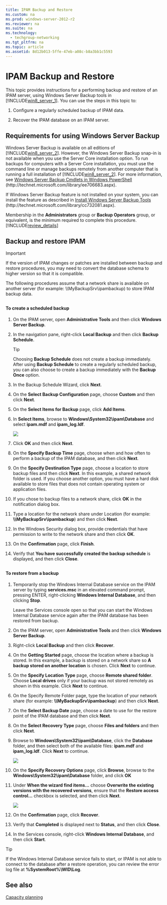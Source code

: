 ```yaml
---
title: IPAM Backup and Restore
ms.custom: na
ms.prod: windows-server-2012-r2
ms.reviewer: na
ms.suite: na
ms.technology: 
  - techgroup-networking
ms.tgt_pltfrm: na
ms.topic: article
ms.assetid: 8d12b013-5ffe-47eb-a08c-b8a3bb1c5593
---
```

# IPAM Backup and Restore
This topic provides instructions for a performing backup and restore of an IPAM server, using Windows Server Backup tools in [!INCLUDE[win8_server_1](../Token/win8_server_1_md.md)]. You can use the steps in this topic to:  
  
1.  Configure a regularly scheduled backup of IPAM data.  
  
2.  Recover the IPAM database on an IPAM server.  
  
## Requirements for using Windows Server Backup  
Windows Server Backup is available on all editions of [!INCLUDE[win8_server_2](../Token/win8_server_2_md.md)]. However, the Windows Server Backup snap\-in is not available when you use the Server Core installation option. To run backups for computers with a Server Core installation, you must use the command line or manage backups remotely from another computer that is running a full installation of [!INCLUDE[win8_server_2](../Token/win8_server_2_md.md)]. For more information, see [Windows Server Backup Cmdlets in Windows PowerShell](http://technet.microsoft.com/library/ee706683.aspx) \(http:\/\/technet.microsoft.com\/library\/ee706683.aspx\).  
  
If Windows Server Backup feature is not installed on your system, you can install the feature as described in [Install Windows Server Backup Tools](http://technet.microsoft.com/library/cc732081.aspx) \(http:\/\/technet.microsoft.com\/library\/cc732081.aspx\).  
  
Membership in the **Administrators** group or **Backup Operators** group, or equivalent, is the minimum required to complete this procedure. [!INCLUDE[review_details](../Token/review_details_md.md)]  
  
## <a name="backup_and_restore"></a>Backup and restore IPAM  
  
> [!IMPORTANT]  
> If the version of IPAM changes or patches are installed between backup and restore procedures, you may need to convert the database schema to higher version so that it is compatible.  
  
The following procedures assume that a network share is available on another server \(for example: \\\\MyBackupSrv\\ipambackup\) to store IPAM backup data.  
  
## <a name="backup"></a>  
#### To create a scheduled backup  
  
1.  On the IPAM server, open **Administrative Tools** and then click **Windows Server Backup**.  
  
2.  In the navigation pane, right\-click **Local Backup** and then click **Backup Schedule**.  
  
    > [!TIP]  
    > Choosing **Backup Schedule** does not create a backup immediately. After using **Backup Schedule** to create a regularly scheduled backup, you can also choose to create a backup immediately with the **Backup Once** option.  
  
3.  In the Backup Schedule Wizard, click **Next**.  
  
4.  On the **Select Backup Configuration** page, choose **Custom** and then click **Next**.  
  
5.  On the **Select Items for Backup** page, click **Add Items**.  
  
6.  In **Select Items**, browse to **Windows\\System32\\ipam\\Database** and select **ipam.mdf** and **ipam\_log.ldf**.  
  
    ![](../Image/IPAM_backup1.gif)  
  
7.  Click **OK** and then click **Next**.  
  
8.  On the **Specify Backup Time** page, choose when and how often to perform a backup of the IPAM database, and then click **Next**.  
  
9. On the **Specify Destination Type** page, choose a location to store backup files and then click **Next**. In this example, a shared network folder is used. If you choose another option, you must have a hard disk available to store files that does not contain operating system or application files.  
  
10. If you chose to backup files to a network share, click **OK** in the notification dialog box.  
  
11. Type a location for the network share under Location \(for example: **\\\\MyBackupSrv\\ipambackup**\) and then click **Next**.  
  
12. In the Windows Security dialog box, provide credentials that have permission to write to the network share and then click **OK**.  
  
13. On the **Confirmation** page, click **Finish**.  
  
14. Verify that **You have successfully created the backup schedule** is displayed, and then click **Close**.  
  
## <a name="restore"></a>  
#### To restore from a backup  
  
1.  Temporarily stop the Windows Internal Database service on the IPAM server by typing **services.msc** in an elevated command prompt, pressing ENTER, right\-clicking **Windows Internal Database**, and then clicking **Stop**.  
  
    Leave the Services console open so that you can start the Windows Internal Database service again after the IPAM database has been restored from backup.  
  
2.  On the IPAM server, open **Administrative Tools** and then click **Windows Server Backup**.  
  
3.  Right\-click **Local Backup** and then click **Recover**.  
  
4.  On the **Getting Started** page, choose the location where a backup is stored. In this example, a backup is stored on a network share so **A backup stored on another location** is chosen. Click **Next** to continue.  
  
5.  On the **Specify Location Type** page, choose **Remote shared folder**. Choose **Local drives** only if your backup was not stored remotely as shown in this example. Click **Next** to continue.  
  
6.  On the Specify Remote Folder page, type the location of your network share \(for example: **\\\\MyBackupSrv\\ipambackup**\) and then click **Next**.  
  
7.  On the **Select Backup Date** page, choose a date to use for the restore point of the IPAM database and then click **Next**.  
  
8.  On the **Select Recovery Type** page, choose **Files and folders** and then click **Next**.  
  
9. Browse to **Windows\\System32\\ipam\\Database**, click the **Database** folder, and then select both of the available files: **ipam.mdf** and **ipam\_log.ldf**. Click **Next** to continue.  
  
    ![](../Image/IPAM_backup2.gif)  
  
10. On the **Specify Recovery Options** page, click **Browse**, browse to the **Windows\\System32\\ipam\\Database** folder, and click **OK**  
  
11. Under **When the wizard find items…** choose **Overwrite the existing versions with the recovered versions**, ensure that the **Restore access control…** checkbox is selected, and then click **Next**.  
  
    ![](../Image/IPAM_backup3.gif)  
  
12. On the **Confirmation** page, click **Recover**.  
  
13. Verify that **Completed** is displayed next to **Status**, and then click **Close**.  
  
14. In the Services console, right\-click **Windows Internal Database**, and then click **Start**.  
  
> [!TIP]  
> If the Windows Internal Database service fails to start, or IPAM is not able to connect to the database after a restore operation, you can review the error log file at **%SystemRoot%\\WID\\Log**.  
  
## See also  
[Capacity planning](../Topic/IPAM-Deployment-Planning.md#capacity)  
  
